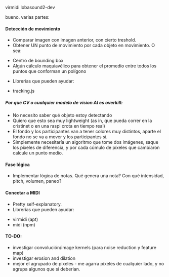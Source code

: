virmidi
lobasound2-dev

bueno. varias partes:

#### Detección de movimiento

- Comparar imagen con imagen anterior, con cierto treshold.
- Obtener UN punto de movimiento por cada objeto en movimiento. O sea:

* Centro de bounding box
* Algún cálculo maquiavélico para obtener el promedio entre todos los puntos que conforman un polígono

- Librerías que pueden ayudar:

* tracking.js

##### Por qué CV o cualquier modelo de vision AI es overkill:

- No necesito saber qué objeto estoy detectando
- Quiero que esto sea muy lightweight (as in, que pueda correr en la cristinet o en una raspi crota en tiempo real)
- El fondo y los participantes van a tener colores muy distintos, aparte el fondo no se va a mover y los participantes sí.
- Simplemente necesitaría un algoritmo que tome dos imágenes, saque los píxeles de diferencia, y por cada cúmulo de píxeles que cambiaron calcule un punto medio.

#### Fase lógica

- Implementar lógica de notas. Qué genera una nota? Con qué intensidad, pitch, volumen, paneo?

#### Conectar a MIDI

- Pretty self-explanatory.
- Librerías que pueden ayudar:

* virmidi (apt)
* midi (npm)

#### TO-DO:

- investigar convolución/image kernels (para noise reduction y feature map)
- investigar erosion and dilation
- mejor el agrupado de pixeles - me agarra pixeles de cualquier lado, y no agrupa algunos que si deberian.
